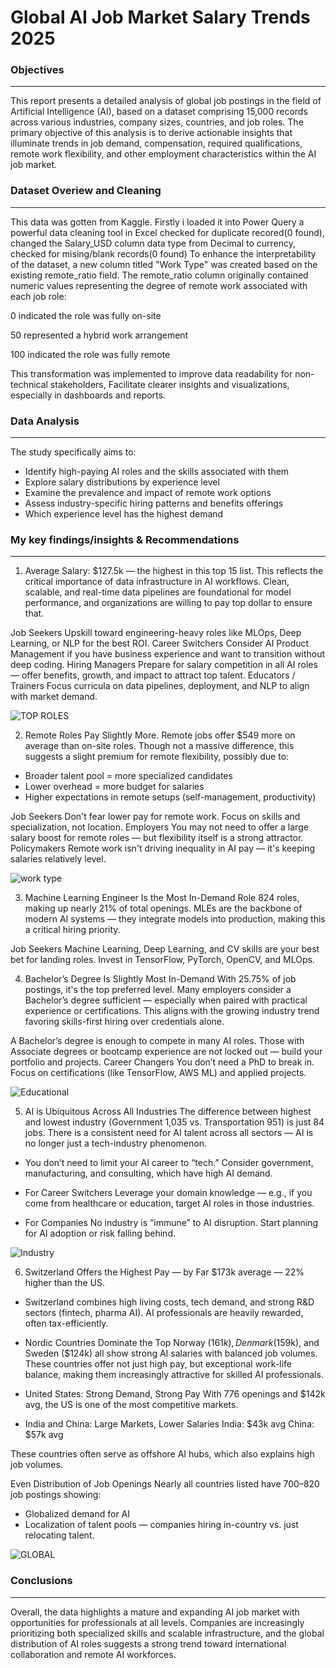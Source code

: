 # Global AI Job Market Salary Trends 2025

### Objectives
---
This report presents a detailed analysis of global job postings in the field of Artificial Intelligence (AI), 
based on a dataset comprising 15,000 records across various industries, company sizes, countries, and job roles. The primary objective of this
analysis is to derive actionable insights that illuminate trends in job demand, compensation, required qualifications, 
remote work flexibility, and other employment characteristics within the AI job market.

### Dataset Overiew and Cleaning 
---
This data was gotten from Kaggle.
Firstly i loaded it into Power Query a powerful data cleaning tool in Excel checked for duplicate recored(0 found), changed the Salary_USD column data type from Decimal to currency, checked for mising/blank records(0 found)
To enhance the interpretability of the dataset, a new column titled "Work Type" was created based on the existing remote_ratio field. The remote_ratio column originally contained numeric values representing the degree of remote work associated with each job role:

0 indicated the role was fully on-site

50 represented a hybrid work arrangement

100 indicated the role was fully remote

This transformation was implemented to improve data readability for non-technical stakeholders, Facilitate clearer insights and visualizations, especially in dashboards and reports.

### Data Analysis
---
The study specifically aims to:

- Identify high-paying AI roles and the skills associated with them
- Explore salary distributions by experience level
- Examine the prevalence and impact of remote work options
- Assess industry-specific hiring patterns and benefits offerings
- Which experience level has the highest demand

### My key findings/insights & Recommendations
---
1. Average Salary: $127.5k — the highest in this top 15 list.
This reflects the critical importance of data infrastructure in AI workflows. 
Clean, scalable, and real-time data pipelines are foundational for model performance, and organizations are willing to pay top dollar to
ensure that.

Job Seekers	Upskill toward engineering-heavy roles like MLOps, Deep Learning, or NLP for the best ROI.
Career Switchers	Consider AI Product Management if you have business experience and want to transition without deep coding.
Hiring Managers	Prepare for salary competition in all AI roles — offer benefits, growth, and impact to attract top talent.
Educators / Trainers	Focus curricula on data pipelines, deployment, and NLP to align with market demand.

![TOP ROLES](https://github.com/user-attachments/assets/a0556075-0345-46bd-b15e-4d44848ee6e5)


2. Remote Roles Pay Slightly More.
Remote jobs offer $549 more on average than on-site roles.
Though not a massive difference, this suggests a slight premium for remote flexibility, possibly due to:
- Broader talent pool = more specialized candidates
- Lower overhead = more budget for salaries
- Higher expectations in remote setups (self-management, productivity)

Job Seekers	Don't fear lower pay for remote work. Focus on skills and specialization, not location.
Employers	You may not need to offer a large salary boost for remote roles — but flexibility itself is a strong attractor.
Policymakers	Remote work isn't driving inequality in AI pay — it's keeping salaries relatively level.

![work type](https://github.com/user-attachments/assets/84a598db-46d5-451e-8f20-cfde0ebd9677)


3. Machine Learning Engineer Is the Most In-Demand Role
824 roles, making up nearly 21% of total openings.
MLEs are the backbone of modern AI systems — they integrate models into production, making this a critical hiring priority.

Job Seekers Machine Learning, Deep Learning, and CV skills are your best bet for landing roles. Invest in TensorFlow, PyTorch, OpenCV, and MLOps.

4. Bachelor’s Degree Is Slightly Most In-Demand
With 25.75% of job postings, it's the top preferred level.
Many employers consider a Bachelor’s degree sufficient — especially when paired with practical experience or certifications.
This aligns with the growing industry trend favoring skills-first hiring over credentials alone.

A Bachelor’s degree is enough to compete in many AI roles. Those with Associate degrees or bootcamp experience are not locked out — build your portfolio and projects.
Career Changers	You don’t need a PhD to break in. Focus on certifications (like TensorFlow, AWS ML) and applied projects.

![Educational](https://github.com/user-attachments/assets/9390e9ba-20e6-4bf1-b12a-d316bdcfec9a)


5. AI is Ubiquitous Across All Industries
The difference between highest and lowest industry (Government 1,035 vs. Transportation 951) is just 84 jobs.
There is a consistent need for AI talent across all sectors — AI is no longer just a tech-industry phenomenon.

- You don’t need to limit your AI career to “tech.” Consider government, manufacturing, and consulting, which have high AI demand.

- For Career Switchers Leverage your domain knowledge — e.g., if you come from healthcare or education, target AI roles in those industries.
- For Companies No industry is “immune” to AI disruption. Start planning for AI adoption or risk falling behind.

![Industry](https://github.com/user-attachments/assets/52514575-4ca0-4aba-bc35-db69ce4b30d9)


6. Switzerland Offers the Highest Pay — by Far
$173k average — 22% higher than the US.
- Switzerland combines high living costs, tech demand, and strong R&D sectors (fintech, pharma AI). AI professionals are heavily rewarded, often tax-efficiently.

- Nordic Countries Dominate the Top
Norway ($161k), Denmark ($159k), and Sweden ($124k) all show strong AI salaries with balanced job volumes.
These countries offer not just high pay, but exceptional work-life balance, making them increasingly attractive for skilled AI professionals.

- United States: Strong Demand, Strong Pay
With 776 openings and $142k avg, the US is one of the most competitive markets.

- India and China: Large Markets, Lower Salaries
India: $43k avg
China: $57k avg

These countries often serve as offshore AI hubs, which also explains high job volumes.

Even Distribution of Job Openings
Nearly all countries listed have 700–820 job postings showing:
- Globalized demand for AI
- Localization of talent pools — companies hiring in-country vs. just relocating talent.

![GLOBAL](https://github.com/user-attachments/assets/d893006c-d94a-49bc-ae53-a7c3e9c16303)

### Conclusions
---
Overall, the data highlights a mature and expanding AI job market with opportunities for professionals at all levels. 
Companies are increasingly prioritizing both specialized skills and scalable infrastructure, and the global distribution of AI roles suggests
a strong trend toward international collaboration and remote AI workforces.




